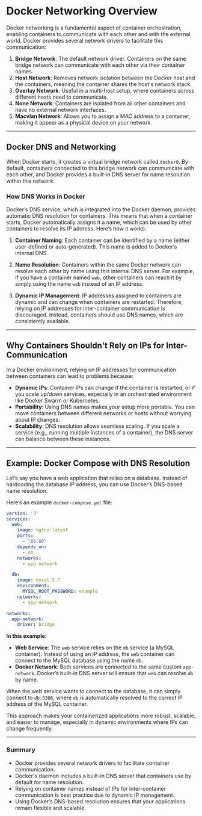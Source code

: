 # Docker Networking Overview

Docker networking is a fundamental aspect of container orchestration, enabling containers to communicate with each other and with the external world. Docker provides several network drivers to facilitate this communication:

1. **Bridge Network**: The default network driver. Containers on the same bridge network can communicate with each other via their container names.
2. **Host Network**: Removes network isolation between the Docker host and the containers, meaning the container shares the host's network stack.
3. **Overlay Network**: Useful in a multi-host setup, where containers across different hosts need to communicate.
4. **None Network**: Containers are isolated from all other containers and have no external network interfaces.
5. **Macvlan Network**: Allows you to assign a MAC address to a container, making it appear as a physical device on your network.
---
## Docker DNS and Networking

When Docker starts, it creates a virtual bridge network called `docker0`. By default, containers connected to this bridge network can communicate with each other, and Docker provides a built-in DNS server for name resolution within this network.

### How DNS Works in Docker

Docker’s DNS service, which is integrated into the Docker daemon, provides automatic DNS resolution for containers. This means that when a container starts, Docker automatically assigns it a name, which can be used by other containers to resolve its IP address. Here’s how it works:

1. **Container Naming**: Each container can be identified by a name (either user-defined or auto-generated). This name is added to Docker’s internal DNS.
   
2. **Name Resolution**: Containers within the same Docker network can resolve each other by name using this internal DNS server. For example, if you have a container named `web`, other containers can reach it by simply using the name `web` instead of an IP address.

3. **Dynamic IP Management**: IP addresses assigned to containers are dynamic and can change when containers are restarted. Therefore, relying on IP addresses for inter-container communication is discouraged. Instead, containers should use DNS names, which are consistently available.

---
## Why Containers Shouldn't Rely on IPs for Inter-Communication

In a Docker environment, relying on IP addresses for communication between containers can lead to problems because:

- **Dynamic IPs**: Container IPs can change if the container is restarted, or if you scale up/down services, especially in an orchestrated environment like Docker Swarm or Kubernetes.
- **Portability**: Using DNS names makes your setup more portable. You can move containers between different networks or hosts without worrying about IP changes.
- **Scalability**: DNS resolution allows seamless scaling. If you scale a service (e.g., running multiple instances of a container), the DNS server can balance between these instances.

---

## Example: Docker Compose with DNS Resolution

Let’s say you have a web application that relies on a database. Instead of hardcoding the database IP address, you can use Docker’s DNS-based name resolution.

Here’s an example `docker-compose.yml` file:

```yaml
version: '3'
services:
  web:
    image: nginx:latest
    ports:
      - "80:80"
    depends_on:
      - db
    networks:
      - app-network

  db:
    image: mysql:5.7
    environment:
      MYSQL_ROOT_PASSWORD: example
    networks:
      - app-network

networks:
  app-network:
    driver: bridge
```

**In this example:**

- **Web Service**: The `web` service relies on the `db` service (a MySQL container). Instead of using an IP address, the `web` container can connect to the MySQL database using the name `db`.
- **Docker Network**: Both services are connected to the same custom `app-network`. Docker’s built-in DNS server will ensure that `web` can resolve `db` by name.

When the web service wants to connect to the database, it can simply connect to `db:3306`, where `db` is automatically resolved to the correct IP address of the MySQL container.

This approach makes your containerized applications more robust, scalable, and easier to manage, especially in dynamic environments where IPs can change frequently.

---
### Summary

- Docker provides several network drivers to facilitate container communication.
- Docker's daemon includes a built-in DNS server that containers use by default for name resolution.
- Relying on container names instead of IPs for inter-container communication is best practice due to dynamic IP management.
- Using Docker’s DNS-based resolution ensures that your applications remain flexible and scalable.

